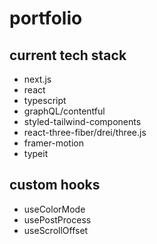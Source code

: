 # portfolio

## current tech stack

- next.js
- react
- typescript
- graphQL/contentful
- styled-tailwind-components
- react-three-fiber/drei/three.js
- framer-motion
- typeit

## custom hooks

- useColorMode
- usePostProcess
- useScrollOffset
